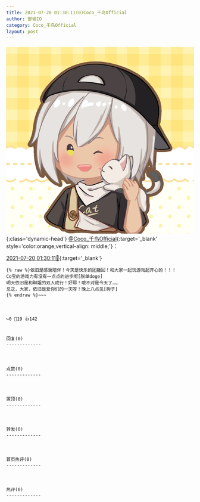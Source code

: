 ```yaml
---
title: 2021-07-20 01:30:11(0)Coco_千鸟Official
author: 御坂IO
category: Coco_千鸟Official
layout: post
---
```


![img](/images/85e485bc0dbd0cde4d15f24d7cffe9704618ad10.jpg){:class='dynamic-head'}
[@Coco_千鸟Official](https://space.bilibili.com/1891728206/dynamic){:target='_blank' style='color:orange;vertical-align: middle;'}：

[2021-07-20 01:30:11🔗](https://t.bilibili.com/549229298150391455){:target='_blank'}

~~~
{% raw %}依旧是感谢陪伴！今天是快乐的团播回！和大家一起玩游戏超开心的！！！
Co宝的游戏力有没有一点点的进步呢[脱单doge]
明天依旧是和琳姐的双人成行！好耶！哦不对是今天了……
总之，大家，依旧是爱你们的一天呀！晚上八点见[狗子]
{% endraw %}~~~



↪️0 💬19 👍142


回复(0)
-------------



点赞(0)
-------------



置顶(0)
-------------



转发(0)
-------------



首页热评(0)
-------------



热评(0)
-------------



